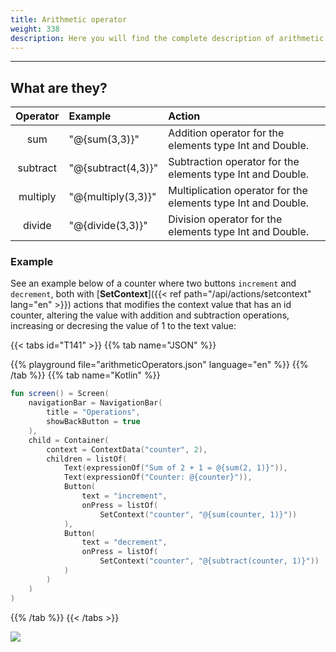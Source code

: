 ```yaml
---
title: Arithmetic operator
weight: 338
description: Here you will find the complete description of arithmetic operator.
---
```


---

## What are they?

| Operator | Example              | Action                                                        |
| :-------: | :------------------- | :------------------------------------------------------------ |
|    sum    | "@{sum\(3,3\)}"      | Addition operator for the elements type Int and Double.       |
| subtract  | "@{subtract\(4,3\)}" | Subtraction operator for the elements type Int and Double.    |
| multiply  | "@{multiply\(3,3\)}" | Multiplication operator for the elements type Int and Double. |
|  divide   | "@{divide\(3,3\)}"   | Division operator for the elements type Int and Double.       |

### Example

See an example below of a counter where two buttons `increment` and `decrement`, both with [**SetContext**]({{< ref path="/api/actions/setcontext" lang="en" >}}) actions that modifies the context value that has an id counter, altering the value with addition and subtraction operations, increasing or decresing the value of 1 to the text value:

{{< tabs id="T141" >}}
{{% tab name="JSON" %}}

<!-- json-playground:arithmeticOperators.json
{
  "_beagleComponent_" : "beagle:screenComponent",
  "navigationBar" : {
    "title" : "Operations",
    "showBackButton" : true
  },
  "child" : {
    "_beagleComponent_" : "beagle:container",
    "children" : [ {
      "_beagleComponent_" : "beagle:text",
      "text" : "Sum of 2 + 1 = @{sum(2, 1)}"
    }, {
      "_beagleComponent_" : "beagle:text",
      "text" : "Counter: @{counter}"
    }, {
      "_beagleComponent_" : "beagle:button",
      "text" : "increment",
      "onPress" : [ {
        "_beagleAction_" : "beagle:setContext",
        "contextId" : "counter",
        "value" : "@{sum(counter, 1)}"
      } ]
    }, {
      "_beagleComponent_" : "beagle:button",
      "text" : "decrement",
      "onPress" : [ {
        "_beagleAction_" : "beagle:setContext",
        "contextId" : "counter",
        "value" : "@{subtract(counter, 1)}"
      } ]
    } ],
    "context" : {
      "id" : "counter",
      "value" : 2
    }
  }
}
-->

{{% playground file="arithmeticOperators.json" language="en" %}}
{{% /tab %}}
{{% tab name="Kotlin" %}}

```kotlin
fun screen() = Screen(
    navigationBar = NavigationBar(
        title = "Operations",
        showBackButton = true
    ),
    child = Container(
        context = ContextData("counter", 2),
        children = listOf(
            Text(expressionOf("Sum of 2 + 1 = @{sum(2, 1)}")),
            Text(expressionOf("Counter: @{counter}")),
            Button(
                text = "increment",
                onPress = listOf(
                    SetContext("counter", "@{sum(counter, 1)}"))
            ),
            Button(
                text = "decrement",
                onPress = listOf(
                    SetContext("counter", "@{subtract(counter, 1)}"))
            )
        )
    )
)
```

{{% /tab %}}
{{< /tabs >}}

![](/shared/operadoresaritmeticos%20%281%29.gif)
